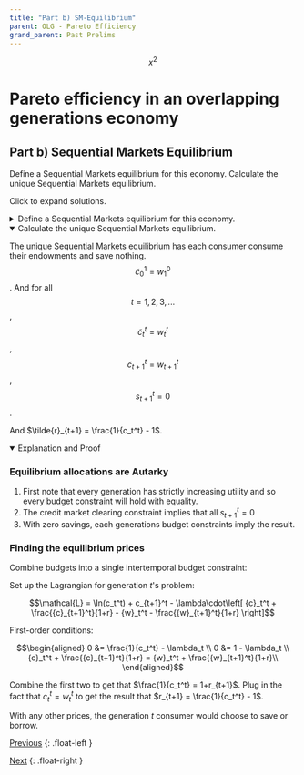 ```yaml
---
title: "Part b) SM-Equilibrium" 
parent: OLG - Pareto Efficiency
grand_parent: Past Prelims
---
```



$$ x^2 \tag{Do tags even work?}$$

# Pareto efficiency in an overlapping generations economy

## Part b) Sequential Markets Equilibrium

Define a Sequential Markets equilibrium for this economy. 
Calculate the unique Sequential Markets equilibrium.

Click to expand solutions.

<details markdown="block"><summary>Define a Sequential Markets equilibrium for this economy.</summary>

A Sequential Markets Equilibrium consists of:

- a sequence of allocations: $$\{ (\tilde{c}^t_t, \tilde{c}^t_{t+1}, \tilde{s}_{t+1}) \}_{t=1}^\infty$$
- an allocation for generation $0$: $$\{ \tilde{c}_1^0 \}$$
- and a sequence of prices: $$\{ \tilde{r}_{t+1} \}_{t=1}^\infty$$

such that the following conditions are satisfied:

### Gen 0 Consumer Optimization:
Taking prices as given, consumer $0$ chooses $\tilde{c}_1^0$ to solve 

$$\max_{c_1^0} \; \ln c_1^0$$

*subject to the constraints:*

$$c_{1}^{0}\geq0 \mytag{Non-neg}$$

$$c_{1}^{0}\leq w_{1}^{0}  \mytag{Budget}$$


### Gen t Consumer Optimization:
Taking prices as given, each consumer $t,t=1,2,...$ chooses $(\tilde{c}^t_t, \tilde{c}^t_{t+1}, \tilde{s}_{t+1})$ to solve

$$\max_{c^t_t, c^t_{t+1}, s_{t+1}^t} \; \ln (c_t^t) + c_{t+1}^t$$

*subject to the constraints:*

$$c_{t}^{t}\geq0 \;\; c_{t+1}^{t}\geq0 \mytag{Non-neg}$$

$$c_{t}^{t}+s_{t+1}^{t}\leq w_{t}^{t}  \mytag{Budget Young}$$

$$c_{t+1}^{t} \leq w_{t}^{t+1} + (1+\tilde{r}_{t+1}) s_{t+1}^t  \mytag{Budget Old}$$


### Markets Clear: 
For all $t=1,2,...$:

$$\mytag{Goods MC}  \tilde{c}_t^{t-1} + \tilde{c}_t^t = w_t^{t-1} + w_t^t$$

$$\mytag{Credit MC}  \tilde{b}_t = 0$$


</details>








<details open markdown="block"><summary>Calculate the unique Sequential Markets equilibrium.</summary>


The unique Sequential Markets equilibrium has each consumer consume their endowments and save nothing. $$\tilde{c}_0^1 = w_1^0$$. And for all$$t=1,2,3,...$$, $$\tilde{c}_t^t = w_t^t$$, $$\tilde{c}_{t+1}^t = w_{t+1}^t$$, $$s_{t+1}^t = 0$$. 

And $\tilde{r}_{t+1} = \frac{1}{c_t^t} - 1$.

<details  open markdown="block"><summary>Explanation and Proof</summary>

### Equilibrium allocations are Autarky

1. First note that every generation has strictly increasing utility and so every budget constraint will hold with equality.
2. The credit market clearing constraint implies that all $s_{t+1}^t = 0$
3. With zero savings, each generations budget constraints imply the result.

### Finding the equilibrium prices

Combine budgets into a single intertemporal budget constraint:


Set up the Lagrangian for generation $t$'s problem:

$$\mathcal{L} = \ln(c_t^t) + c_{t+1}^t - \lambda\cdot\left[ {c}_t^t + \frac{{c}_{t+1}^t}{1+r} - {w}_t^t - \frac{{w}_{t+1}^t}{1+r} \right]$$

First-order conditions:

$$\begin{aligned}
    0 &= \frac{1}{c_t^t} - \lambda_t \\
    0 &= 1 - \lambda_t  \\
    {c}_t^t + \frac{{c}_{t+1}^t}{1+r} = {w}_t^t + \frac{{w}_{t+1}^t}{1+r}\\
\end{aligned}$$

Combine the first two to get that $\frac{1}{c_t^t} = 1+r_{t+1}$. Plug in the fact that $c_t^t = w_t^t$ to get the result that $r_{t+1} = \frac{1}{c_t^t} - 1$.

With any other prices, the generation $t$ consumer would choose to save or borrow.


</details>

</details>





[Previous](kehoe-olg-a)
{: .float-left }

[Next](kehoe-olg-c)
{: .float-right }
